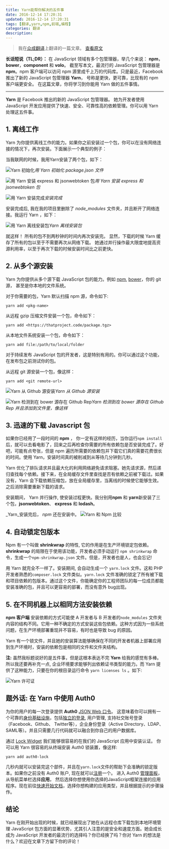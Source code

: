```yaml
---
title: Yarn能帮你解决的五件事
date: 2016-12-14 17:20:31
updated: 2016-12-14 17:20:31
tags: [翻译,yarn,npm,前端,编程]
categories: 翻译
description:
---
```

>我在[众成翻译](http://zcfy.cc/article/5-things-you-can-do-with-yarn-2055.html)上翻译的一篇文章。
[查看原文](https://auth0.com/blog/five-things-you-can-do-with-yarn/)

**长话短说（TL;DR）：** 在 JavaScript 领域有多个包管理器，举几个来说： **npm**，**bower**，**component** 和 **volo**。 截至写本文，最流行的 JavaScript 包管理器是  **npm**。npm 客户端可以访问 npm 源里成千上万的代码库。只是最近，Facebook 推出了新的 JavaScript 包管理器 **Yarn**， 号称是更快，更可靠，比现有的 npm 客户端更安全。 在这篇文章，你将学习到你能用 Yarn 做的五件事情。

* * *

**Yarn** 是 Facebook 推出的新的 JavaScript 包管理器。 她为开发者使用 JavaScript 开发应用提供了快速、安全、可靠性高的依赖管理。你可以用 Yarn 处理这五件事。

<!--more-->

## 1\. 离线工作

Yarn 为你提供离线工作的能力。如果你之前安装过一个包，你可以在没有网络连接的情况下，再次安装。下面展示一个典型的例子：

当我联网的时候，我用Yarn安装了两个包，如下：

![Yarn 初始化](https://ws3.sinaimg.cn/large/006tNc79ly1fhtxr00bfaj31kw0b9q5f.jpg)_用 Yarn 初始化 package.json 文件_

![用 Yarn 安装 express 和 jsonwebtoken 包](https://ws1.sinaimg.cn/large/006tNc79ly1fhtxrsb0x2j31kw09odi6.jpg)_用 Yarn 安装 express 和 jsonwebtoken 包_

![用 Yarn 安装完成](https://ws1.sinaimg.cn/large/006tNc79ly1fhtxs8305rj31kw0eudhx.jpg)_安装完成_

安装完成后, 我在我的项目里删除了 _node_modules_ 文件夹，并且断开了网络连接。我运行 Yarn ，如下：

![用 Yarn 离线安装包](https://ws1.sinaimg.cn/large/006tNc79ly1fhtxsh1g5aj31kw08jjtb.jpg)_Yarn 离线安装包_

就这样！ 所有的包不到两秒钟的时间内再次安装完。 显然，下载的时候 Yarn 缓存了所有的包以至于不需要再次从网络下载。 她通过并行操作最大限度地提高资源利用率，以至于再次下载的时候安装时间比之前更快。

## 2\. 从多个源安装

Yarn 为你提供从多个源下载 JavaScript 包的能力。例如 [npm](https://www.npmjs.com/), [bower](https://bower.io/)，你的 git 源， 甚至是你本地的文件系统。

对于你需要的包，Yarn 默认扫描 npm 源，命令如下:

```
yarn add <pkg-name>

```

从远程 gzip 压缩文件安装一个包，命令如下：

```
yarn add <https://thatproject.code/package.tgz>

```

从本地文件系统安装一个包，命令如下：

```
yarn add file:/path/to/local/folder

```

对于持续发布 JavaScript 包的开发者，这是特别有用的。你可以通过这个功能，在发布包之前测试你的包。

从远程 git 源安装一个包，像这样：

```
yarn add <git remote-url>

```

![Yarn 从 Github 源安装](https://ws3.sinaimg.cn/large/006tNc79ly1fhtxsnk9iyj31kw0afwgy.jpg)_Yarn 从 Github 源安装_

![Yarn 检测到在 bower 源存在 Github Rep ](https://ws3.sinaimg.cn/large/006tNc79ly1fhtxsvzso4j31kw0olgn3.jpg)_Yarn 检测到在 bower 源存在 Github Rep 并且添加到文件里，像这样_

## 3\. 迅速的下载 Javascript 包

如果你已经用了一段时间的 **npm** ， 你一定有这样的经历，当你运行`npm install`后，就可以去看电影了，回来之后再检查你需要的所有依赖包是否安装完成了。好吧，可能有点夸张，但是 npm 遍历所需要的依赖包并下载它们真的需要花费很长的时间。使用 Yarn，安装时间真的被削减到从等待几分钟到几秒。

Yarn 优化了排队请求并且最大化的利用网络避免请求阻塞。她先请求源，然后递归查找每个依赖。接下来，在全局缓存文件里查找是否有依赖之前被下载过。如果没有，Yarn 会下载依赖压缩包，放在全局缓存里，当离线的时候使它能够生效。之后消除需要重新下载的请求。

安装期间， Yarn 并行操作, 使安装过程更快。我分别用**npm** 和 **yarn**新安装了三个包，**jsonwebtoken**、 **express** 和 **lodash**。

_Yarn_安装完后， _npm_ 还在安装中。
![Yarn 和 Npm 比较](https://ws3.sinaimg.cn/large/006tNc79ly1fhtxt4o5e4j31kw0scqba.jpg)

## 4\. 自动锁定包版本

Npm 有一个叫做 **shrinkwrap** 的特性, 它的作用是在生产环境锁定包依赖。**shrinkwrap** 的局限在于使用该功能，开发者必须手动运行 `npm shrinkwrap` 命令，生成一个`npm-shrinkwrap.json` 文件。但是，开发者也是人，也会忘记!

用 Yarn 就完全不一样了。安装期间, 会自动生成一个 `yarn.lock` 文件。这和 PHP 开发者熟悉的`composer.lock` 文件类似。`yarn.lock` 文件准确的锁定了所有被下载和项目依赖的包版本。通过这个文件，你能确定你的工程师团队的每一位成员都能安装准确的包，并且可以更容易的部署，而没有意外 bug出现。

## 5\. 在不同机器上以相同方法安装依赖

**npm 客户端** 安装依赖的方式可能使 A 开发者与 B 开发者的`node_modules` 文件夹内容的结构不同。它用一种不确定的方式安装这些包依赖。这种方式因为一些系统问题，在生产环境部署重现并不容易，有时也是导致 bug 的原因。

Yarn 有一个锁文件，并且她的安装算法能够确保在不同的开发者机器上部署应用到生产环境时，安装的依赖包是相同的文件和文件夹结构。

**注:** 虽然我标题说好的是五件事，但是这根本表达不完 **Yarn** 给我的感觉有多棒。所以我还要再补充一点, 企业环境要求能够列出依赖证书类型的能力。而 Yarn 提供了这种能力，只要在你的根目录运行命令  `yarn licenses ls` 。如下:

![Yarn 许可证](https://ws4.sinaimg.cn/large/006tNc79ly1fhtxtdx19mj31kw10l46q.jpg)

## 题外话: 在 Yarn 中使用 Auth0

为你的用户的每一次登录提供 **Auth0** [JSON Web 口令](https://jwt.io/)。 这意味着你可以拥有一个可靠的[身份基础设施](https://auth0.com/docs/identityproviders)，包括[独立的登录](https://auth0.com/docs/sso/single-sign-on), 用户管理, 支持社交账号登录（Facebook、Github、 Twitter等），企业身份登录（Active Directory、LDAP、SAML等）。并且只需要几行代码就可以融合到你自己的用户数据库。

通过 [Lock Widget](https://auth0.com/lock) 我们能够很容易的在我们的 JavaScript 应用中安装认证。 你可以用 Yarn 很容易的从终端安装 Auth0 锁装置，像这样:

```
yarn add auth0-lock

```

几秒内就可以安装完这个部件，并且在`yarn.lock`文件的帮助下会准确的锁定版本。如果你之前没有 Auth0 账户, 现在就可以[注册](https://auth0.com/signup)一个。 进入 Auth0 [管理面板](https://manage.auth0.com/)，从导航菜单栏选择**应用**， 然后选择你想使用你选择的JavaScript框架连接的应用程序。现在前往[快速开始文档](https://auth0.com/docs/quickstarts)，选择你想构建的应用类型，并且根据提示的步骤操作。

## 结论

Yarn 在刚开始出现的时候，就已经展现出了她在从远程仓库下载包到本地环境管理 JavaScript 包方面的显著优势，尤其引人注意的是安全和速度方面。她会成长成为 JavaScript 开发者的最流行的选择吗？你已经换了吗？你对 Yarn 的想法是什么？欢迎在文章下方留下你的评论！
